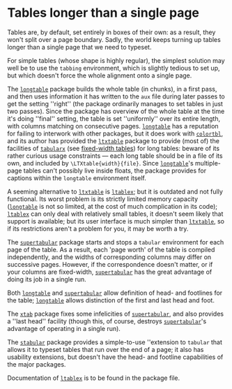 # Tables longer than a single page

Tables are, by default, set entirely in boxes of their own: as a
result, they won't split over a page boundary.  Sadly, the world keeps
turning up tables longer than a single page that we need to typeset.

For simple tables (whose shape is highly regular), the simplest
solution may well be to use the `tabbing` environment,
which is slightly tedious to set up, but which doesn't force the whole alignment
onto a single page.

The [`longtable`](http://ctan.org/pkg/longtable) package builds the whole table (in chunks), in
a first pass, and then uses information it has written to the `aux`
file during later passes to get the setting ''right'' (the package
ordinarily manages to set tables in just two passes).  Since the
package has overview of the whole table at the time it's doing
''final'' setting, the table is set ''uniformly'' over its entire
length, with columns matching on consecutive pages.
[`longtable`](http://ctan.org/pkg/longtable) has a reputation for failing to interwork with
other packages, but it does work with [`colortbl`](http://ctan.org/pkg/colortbl), and its
author has provided the [`ltxtable`](http://ctan.org/pkg/ltxtable) package to provide (most
of) the facilities of [`tabularx`](http://ctan.org/pkg/tabularx) (see
[fixed-width tables](./FAQ-fixwidtab.html)) for long tables:
beware of its rather curious usage constraints&nbsp;&mdash; each long table
should be in a file of its own, and included by
`\LTXtable{width}{file}`.  Since [`longtable`](http://ctan.org/pkg/longtable)'s
multiple-page tables can't possibly live inside floats, the package
provides for captions within the `longtable` environment
itself.

A seeming alternative to [`ltxtable`](http://ctan.org/pkg/ltxtable) is [`ltablex`](http://ctan.org/pkg/ltablex); but
it is outdated and not fully functional.  Its worst problem is its
strictly limited memory capacity ([`longtable`](http://ctan.org/pkg/longtable) is not so
limited, at the cost of much complication in its code);
[`ltablex`](http://ctan.org/pkg/ltablex) can only deal with relatively small tables, it doesn't seem
likely that support is available; but its user interface is much
simpler than [`ltxtable`](http://ctan.org/pkg/ltxtable), so if its restrictions aren't a
problem for you, it may be worth a try.

The [`supertabular`](http://ctan.org/pkg/supertabular) package starts and stops a
`tabular` environment for each page of the table.  As a
result, each 'page worth' of the table is compiled independently, and
the widths of corresponding columns may differ on successive pages.
However, if the correspondence doesn't matter, or if your columns are
fixed-width, [`supertabular`](http://ctan.org/pkg/supertabular) has the great advantage of doing
its job in a single run.

Both [`longtable`](http://ctan.org/pkg/longtable) and [`supertabular`](http://ctan.org/pkg/supertabular) allow definition
of head- and footlines for the table; [`longtable`](http://ctan.org/pkg/longtable) allows
distinction of the first and last head and foot.

The [`xtab`](http://ctan.org/pkg/xtab) package fixes some infelicities of
[`supertabular`](http://ctan.org/pkg/supertabular), and also provides a ''last head'' facility
(though this, of course, destroys [`supertabular`](http://ctan.org/pkg/supertabular)'s advantage
of operating in a single run).

The [`stabular`](http://ctan.org/pkg/stabular) package provides a simple-to-use ''extension to
`tabular` that allows it to typeset tables that run over
the end of a page; it also has usability extensions, but doesn't have
the head- and footline capabilities of the major packages.

Documentation of [`ltablex`](http://ctan.org/pkg/ltablex) is to be found in the package file.

